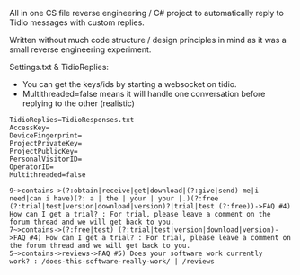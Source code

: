 All in one CS file reverse engineering / C# project to automatically reply to Tidio messages with custom replies.

Written without much code structure / design principles in mind as it was a small reverse engineering experiment.

Settings.txt & TidioReplies:

* You can get the keys/ids by starting a websocket on tidio.
* Multithreaded=false means it will handle one conversation before replying to the other (realistic)

```
TidioReplies=TidioResponses.txt
AccessKey=
DeviceFingerprint=
ProjectPrivateKey=
ProjectPublicKey=
PersonalVisitorID=
OperatorID=
Multithreaded=false

9~>contains->(?:obtain|receive|get|download|(?:give|send) me|i need|can i have)(?: a | the | your | your |.)(?:free (?:trial|test|version|download|version)?|trial|test (?:free))->FAQ #4) How can I get a trial? : For trial, please leave a comment on the forum thread and we will get back to you.
7~>contains->(?:free|test) (?:trial|test|version|download|version)->FAQ #4) How can I get a trial? : For trial, please leave a comment on the forum thread and we will get back to you.
5~>contains->reviews->FAQ #5) Does your software work currently work? : /does-this-software-really-work/ | /reviews
